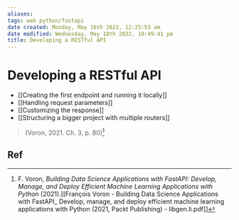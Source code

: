 ```yaml
---
aliases: 
tags: web python/fastapi 
date created: Monday, May 16th 2022, 12:25:53 am
date modified: Wednesday, May 18th 2022, 10:49:41 pm
title: Developing a RESTful API
---
```


# Developing a RESTful API

- [[Creating the first endpoint and running it locally]]
- [[Handling request parameters]]
- [[Customizing the response]]
- [[Structuring a bigger project with multiple routers]]
> (Voron, 2021. Ch. 3, p. 80)[^1]

## Ref

[^1]: F. Voron, _Building Data Science Applications with FastAPI: Develop, Manage, and Deploy Efficient Machine Learning Applications with Python_ (2021).[[François Voron - Building Data Science Applications with FastAPI_ Develop, manage, and deploy efficient machine learning applications with Python (2021, Packt Publishing) - libgen.li.pdf]]
[^2]: [Requests - Starlette](https://www.starlette.io/requests/)